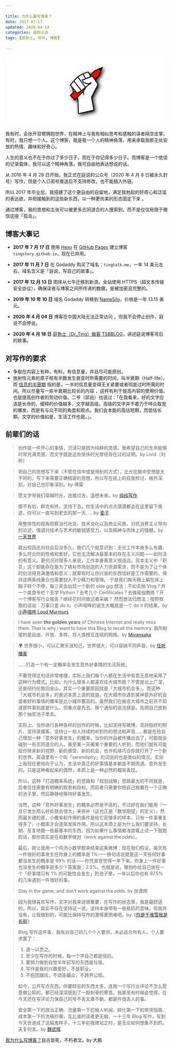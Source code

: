 ```yaml
---

title: 为什么要写博客？
date: 2017-07-17  
updated: 2020-04-14
categories: 庭勃士说  
tags: [庭勃士, 写作, 博客]   

---
```


![the-pencil-fist](blog/the-pencil-fist.png)

我有时，会张开双臂拥抱世界，在精神上与我有相似思考和感触的读者隔空击掌。有时，我只想一个人。这个博客，就是我一个人的精神角落，用来承载我那无处安放的热情、趣味和好奇心。

<!-- more -->

人生的意义也不在于你过了多少日子，而在于你记得多少日子。而博客是一个绝佳的记录载体，我可以这个精神角落，我可自由地表达想说的话。

从 2016 年 4 月 29 日开始，我正式在庭说的公众号（2020 年 4 月 8 日被永久封号）写作，但是个人订阅号推送后不支持修改，也不能插入外链。

所以 2017 年毕业后，我搭建了这个更自由的自留地，满足我勃起的好奇心和泛滥的表达欲，并把接触到的这些新东西，以一种更优美的形态固定下来 。

通过博客，我的思想和主张可以被更多志同道合的人搜索到，而不是仅仅局限于微信这座「孤岛」。



## 博客大事记

- **2017 年 7 月 17 日**
  使用 [Hexo](https://hexo.io/zh-cn/) 在 [GitHub Pages](https://pages.github.com/) 建立博客 `tingstory.github.io`，现在已弃用。
  
- **2017 年 11 月 7 日**
  在 Godaddy  购买了域名：`tingtalk.me`，一年 14 美元左右。域名含义是「庭说，写自己的故事」。
  
- **2017 年 12 月 13 日**
  图床从七牛迁移到新浪，全站使用 HTTPS（超文本传输安全协议），确保读者与博客之间所传递的数据，是被加密且完整的。
  
- **2019 年 10 年 10 日**
  域名 Godaddy 转移到 [NameSilo](https://www.namesilo.com/?rid=d1eaf64se)，价格是一年 13.15 美元。
  
- **2020 年 4 月 04 日**
  博客在中国大陆无法正常访问 ，但我不会停止创作，庭说不会停说。
  
- **2020 年 4 月 18 日**
  [庭勃士（Dr_Ting）做客 TSBBLOG](https://tsb2blog.com/tingtalk.html)，讲述庭说博客背后的故事。



## 对写作的要求

- 争取在内容上有种，有料，有信息量，并且尽可能原创。
- 放射性元素的原子核有半数发生衰变时所需要的时间，叫半衰期（Half-life）。而 [信息的半衰期](https://www.remote.tools/newsletter/knowledge-decay-and-half-life-of-information) 指的是，一半的信息量变得无关紧要或者彻底过时所需的时间。所以尽量写一些半衰期比较长的内容 ，这样有利于提高内容的使用价值，也是提高创作者的劳动价值。二爷（邱岳）也说过：「在我看来，好的文字应该是长命的，缓释的价值越多，文字越高级。高级的文字并不着力于哗众取宠的爆发，而是有与众不同的角度和观点。我们会本能的高估短期，而低估长期，文字的价值如是，生活工作也是。」。



## 前辈们的话

> 创作是一件开心的事情，沉浸只是因为纯粹的灵感。我希望自己的生命能够时常充满灵感，而文字就是这些愉快时光曾经存在过的证明。by Livid（刘昕）




> 把自己的思想写下来（不管在信中或是用别的方式），比光在脑中空想是大不同的。写下来需要正确精密的思想，所以写在纸上的自我检讨，格外深刻，对自己也印象深刻。by 傅雷




> 愿文字带我们穿越时光，连接过去，遥想未来。by [纯纯写作](https://writer.drakeet.com/)




> 靡不有初，鲜克有终。坚持下去，你生活中的点点滴滴都会在这里留下痕迹，你可以一直写到老去的那一天……by [麦子](https://jsntn.com/essays/2018/04/03/11.html)




> 用整体性的视角观察当代社会、技术文化以及商业风景，对抗消费主义导向的论述，强调对技术与艺术的敏锐感受力、以及精神与肉体上的强健。by [一天世界](https://blog.yitianshijie.net/)




> 踏出校园走向社会后没多久，我们几个就意识到：无论工作本身多么有趣、多么符合你的性格和爱好，它也无法解决最基本的存在主义问题——如何活的有意义。更何况对很多人来说，工作本身离意义很遥远。资本主义中「职员」这个职能存在是为了填补市场创造的人力资源需求，而不是为了让个体时刻活得充满激情和意义；就算有时让你兴奋的东西恰好是工作需要的，保持这两条线重合也需要投入不少精力和管理。 于是我们每天晚上躺在床上脑子转个不停，每三天会出现一个新的 side gig 想法：不如去拍 Vlog？开一个美食专栏？去学 Python？去考几个 Certificates？去做瑜伽教练？开一个博客写行业报告？继续花时间做记者采编？ 然而想法归想法；按照牧歌的话说：万事只差 do it。小声喧哗的诞生大概就是一个 do it 的结果。by [小声喧哗 Loud Murmurs](https://loudmurmursfm.typlog.io/aboutus)




> I have seen **the golden years** of Chinese Internet and really miss them. That is why i want to have this Blog to recall the memory. 我所盼望的是自由、开放、多样、将人类相互连结的网络。by [Mivansaka](http://mivansaka.xyz/about/)




> 🌍 世界很小，可以汇聚天涯知己。世界很大，可以容纳不同声音。by [任听播客](https://getpodcast.xyz/)




> ……打造一个有一定概率会发生意外好事情的生活系统。
>
> 不要觉得这句话非常难懂，实际上我们每个人都在生活中有意无意地采用了这种行为模式。比如，为什么很多人都喜欢往大城市跑？不管是北上广深，还是纽约伦敦旧金山，其实一个重要原因就是「大城市机会多」。而这种「大城市机会多」的表述本质上说的就是，在大城市你遇到某种意外好机会或者好的事情的概率是比小城市要高的。虽然我们在搬去大城市之前并不知道那件事到底是什么，但重点是先去。换个通俗的说法就是，先把自己放到那个抽奖池子里去。
>
> 实际上，当你进行各种各样的创作的时候，比如坚持写微博、坚持拍好的照片、坚持录播客、坚持让一些人持续的听到你的想法和声音......都是在给自己增加一种「意外好事发生」的概率。当你的作品被传播出去了，可能就会碰到一些志同道合的人，甚至某一天被某个重要的人听到，而他们就有可能给你带来新的视野、新的感受、新的机会，也许机缘巧合你就打开了一个新的世界。英语里有一个叫「serendipity」的词说的也是类似的情况。实际上我现在更倾向于认为，生活中真正的好事情基本都是不期而遇、意外发生的。只是这种看起来的偶然，本质上是一种必然的概率表现。
>
> 所以，这种「打造概率系统」的思路和「规划战略」思路最大的不同就是，后者往往需要有明确的取舍和目标，而前者只需要你把自己放置在一个正确的池子里，然后静静地等待好事发生。
>
> 当然，这种「意外好事发生」的概率必然是不高的，不过好在我们能用「一旦它发生那么好处就会很大」来弥补（这也正是「数学期望」的定义）。然而最关键的是，小概率起作用的条件是给它足够多的样本，只有一件事重复得多了，小概率才会逐渐发挥作用。所以这本质上是为什么我们要坚持、长期、反复地做一些最基本的东西，因为如果什么事情都浅尝辄止试一下就跑的话，那你其实是在和数学做对（work against the odds）。
>
> 最后，就让我用一个鸡汤小数学题来结束这条微博：现在我们假设，每天有一件很好的事发生在你身上的概率是 1%——换句话说就是这一天任何好事都没发生的概率是 99% 的话——你凭直觉觉得一年下来，你身上一件好事也没发生的概率是多少？答案是：2.5%。也就是说，哪怕你给自己放在一个「好事情只有 1% 的可能性会发生」的池子里，一年以后你也有 97.5% 的几率遇到一件很好的事。
>
> Stay in the game, and don't work against the odds. by 张潇雨



> 因为我很喜欢写作，文字对我来说很重要，在写作的状态里，我是最舒适的，所以，其实不存在坚持这一说。坚持本身带有一些抵抗的意味，但我并没有，让我做别的，可能比保持写作的激情更困难吧。by《[你是千堆雪我是长街](https://book.douban.com/subject/25982311/)》




> Blog 写作这件事，我有对自己的几个个人要求，未必适合所有人，个人要求罢了：
>
> 1. 道一以贯之。
> 2. 至少在写作的时候，每一个字自己都是信的。
> 3. 要努力做到自觉半年前写的东西是垃圾。
> 4. 写作是我的兴趣爱好，不是职业。
> 5. 不抱团跟风，不颂圣媚众，不跨界公知。
>
> 如今，公开写点东西，你要顾忌的东西太多。连我一个写行业评论不怎么愿意做公知的，都已经深深感到了一股刺骨的寒意。我甚至有时候会觉得，在今天还在写评论力保自己的号不丢文章不删，都是件很丢人的事。
>
> 安全第一下的政治正确、流量第一下的耸人听闻、转化第一下的带货指南、成本第一下的洗稿抄袭，互比谁的读者更无脑，一十三年 Blog 写作，写到今天世道成了这幅鬼样子，十三年前我建站之时，是无论如何想象不到的。夫复何言。by [魏武挥](http://weiwuhui.com/8264.html)



[我为什么写博客？](http://dapengde.com/archives/17808/)自古皆死，不朽者文。by 大鹏







